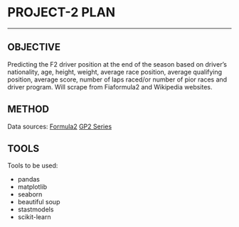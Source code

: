 # PROJECT-2 PLAN

___
## OBJECTIVE
Predicting the F2 driver position at the end of the season based on driver’s nationality, age, height, weight, average race position, average  qualifying position, average score, number of laps raced/or number of pior races and driver program. Will scrape from Fiaformula2  and  Wikipedia websites.

## METHOD 
Data sources:
[Formula2](https://www.fiaformula2.com) 
[GP2 Series](https://en.wikipedia.org/wiki/GP2_Series)

## TOOLS
Tools to be used:
- pandas
- matplotlib
- seaborn
- beautiful soup
- stastmodels
- scikit-learn